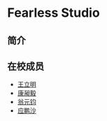 # Fearless Studio 
## 简介
 
## 在校成员
+ [王立明](https://github.com/fearlessstudio/history/tree/master/%E6%88%90%E5%91%98/%E7%8E%8B%E7%AB%8B%E6%98%8E.md)
+ [康昶毅](https://github.com/fearlessstudio/history/tree/master/%E6%88%90%E5%91%98/%E5%BA%B7%E6%98%B6%E6%AF%85.md)
+ [翁元钧](https://github.com/fearlessstudio/history/tree/master/%E6%88%90%E5%91%98/%E7%BF%81%E5%85%83%E9%92%A7.md)
+ [应鹏沙](https://github.com/fearlessstudio/history/tree/master/%E6%88%90%E5%91%98/%E5%BA%94%E9%B9%8F%E6%B2%99.md)
